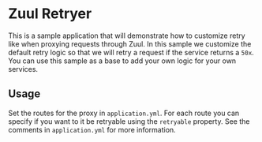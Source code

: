 # Zuul Retryer

This is a sample application that will demonstrate how to customize retry like when proxying requests through
Zuul.  In this sample we customize the default retry logic so that we will retry a request if the service returns
a `50x`.  You can use this sample as a base to add your own logic for your own services.

## Usage
Set the routes for the proxy in `application.yml`.  For each route you can specify if you want to it be retryable using
the `retryable` property.  See the comments in `application.yml` for more information.